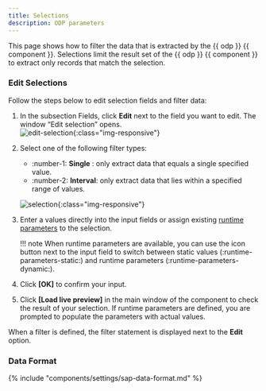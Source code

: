 ```yaml
---
title: Selections
description: ODP parameters
---
```


This page shows how to filter the data that is extracted by the {{ odp }} {{ component }}.
Selections limit the result set of the {{ odp }} {{ component }} to extract only records that match the selection.

### Edit Selections

Follow the steps below to edit selection fields and filter data:

1. In the subsection Fields, click **Edit** next to the field you want to edit. The window “Edit selection” opens.<br>
![edit-selection](../../assets/images/documentation/components/odp-odata/edit-selection.png){:class="img-responsive"}	
2. Select one of the following filter types:
	- :number-1: **Single** : only extract data that equals a single specified value.
	- :number-2: **Interval**: only extract data that lies within a specified range of values.
	
	![selection](../../assets/images/documentation/components/odp-odata/selection.png){:class="img-responsive"}	
	
3. Enter a values directly into the input fields or assign existing [runtime parameters](edit-runtime-parameters.md) to the selection.

	!!! note
		When runtime parameters are available, you can use the icon button next to the input field to switch between static values (:runtime-parameters-static:) and runtime parameters (:runtime-parameters-dynamic:).

4. Click **[OK]** to confirm your input.
5. Click **[Load live preview]** in the main window of the component to check the result of your selection. 
If runtime parameters are defined, you are prompted to populate the parameters with actual values.

When a filter is defined, the filter statement is displayed next to the **Edit** option.

### Data Format

{% include "components/settings/sap-data-format.md"  %}
